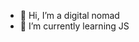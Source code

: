 - 🧺 Hi, I’m a digital nomad
- 🦦 I’m currently learning JS

<!---
withbeautiful/withbeautiful is a ✨ special ✨ repository because its `README.md` (this file) appears on your GitHub profile.
You can click the Preview link to take a look at your changes.
--->
